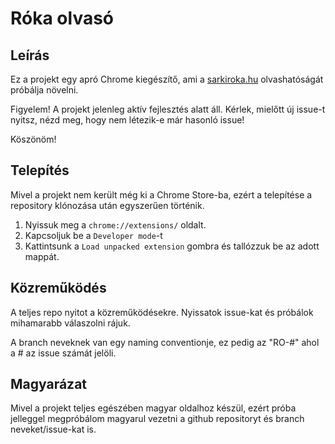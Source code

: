 # Róka olvasó

## Leírás
Ez a projekt egy apró Chrome kiegészítő, ami a [sarkiroka.hu](www.sarkiroka.hu) olvashatóságát próbálja növelni.

Figyelem!
A projekt jelenleg aktív fejlesztés alatt áll. Kérlek, mielőtt új issue-t nyitsz, nézd meg, hogy nem létezik-e már hasonló issue!

Köszönöm!

## Telepítés

Mivel a projekt nem került még ki a Chrome Store-ba, ezért a telepítése a repository klónozása után egyszerűen történik.
1. Nyissuk meg a `chrome://extensions/` oldalt.
2. Kapcsoljuk be a `Developer mode`-t 
3. Kattintsunk a `Load unpacked extension` gombra és tallózzuk be az adott mappát.

## Közreműködés
A teljes repo nyitot a közreműködésekre. Nyissatok issue-kat és próbálok mihamarabb válaszolni rájuk.

A branch neveknek van egy naming conventionje, ez pedig az "RO-#" ahol a # az issue számát jelöli.

## Magyarázat

Mivel a projekt teljes egészében magyar oldalhoz készül, ezért próba jelleggel megpróbálom magyarul vezetni a github repositoryt és branch neveket/issue-kat is. 